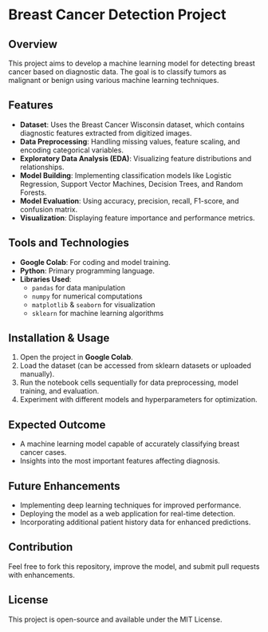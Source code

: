 # Breast Cancer Detection Project

## Overview
This project aims to develop a machine learning model for detecting breast cancer based on diagnostic data. The goal is to classify tumors as malignant or benign using various machine learning techniques.

## Features
- **Dataset**: Uses the Breast Cancer Wisconsin dataset, which contains diagnostic features extracted from digitized images.
- **Data Preprocessing**: Handling missing values, feature scaling, and encoding categorical variables.
- **Exploratory Data Analysis (EDA)**: Visualizing feature distributions and relationships.
- **Model Building**: Implementing classification models like Logistic Regression, Support Vector Machines, Decision Trees, and Random Forests.
- **Model Evaluation**: Using accuracy, precision, recall, F1-score, and confusion matrix.
- **Visualization**: Displaying feature importance and performance metrics.

## Tools and Technologies
- **Google Colab**: For coding and model training.
- **Python**: Primary programming language.
- **Libraries Used**:
  - `pandas` for data manipulation
  - `numpy` for numerical computations
  - `matplotlib` & `seaborn` for visualization
  - `sklearn` for machine learning algorithms

## Installation & Usage
1. Open the project in **Google Colab**.
2. Load the dataset (can be accessed from sklearn datasets or uploaded manually).
3. Run the notebook cells sequentially for data preprocessing, model training, and evaluation.
4. Experiment with different models and hyperparameters for optimization.

## Expected Outcome
- A machine learning model capable of accurately classifying breast cancer cases.
- Insights into the most important features affecting diagnosis.

## Future Enhancements
- Implementing deep learning techniques for improved performance.
- Deploying the model as a web application for real-time detection.
- Incorporating additional patient history data for enhanced predictions.

## Contribution
Feel free to fork this repository, improve the model, and submit pull requests with enhancements.

## License
This project is open-source and available under the MIT License.


